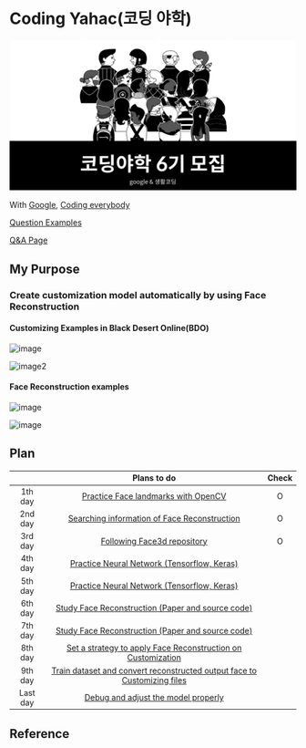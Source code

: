 # Coding Yahac(코딩 야학)



![image](./Mainimage.png)



With [Google](www.google.com), [Coding everybody](https://github.com/codingeverybody)

[Question Examples](https://github.com/codingeverybody/codingyahac/wiki/코딩야학-백서)

[Q&A Page](https://github.com/codingeverybody/codingyahac/issues)



## My Purpose

### Create customization model automatically by using Face Reconstruction



#### Customizing Examples in Black Desert Online(BDO)


![image](https://image.fmkorea.com/files/attach/new/20190609/4180795/1086450894/1886317307/99b983892094b5c6d2fc3736e15da7d1.jpeg)

![image2](http://mblogthumb3.phinf.naver.net/MjAxODAzMDJfNjAg/MDAxNTE5OTgzMzM3NzIw.JgZ0ixdIiOVIlm62a9KsTwgANxFvyf_h_79gomeWLzgg._SiPJ7H5lSaUMpFHLT2dP8X-08sDUugdvMRoIiMGNE4g.PNG.jewello_ov/1.png?type=w800)



#### Face Reconstruction examples

![image](https://miro.medium.com/max/1400/1*vRXrawyNUUa_mLYR1Vf-dQ.jpeg)

![image](https://www.mdpi.com/sensors/sensors-19-00459/article_deploy/html/images/sensors-19-00459-g006.png)



## Plan

|          |                         Plans to do                          | Check |
| :------: | :----------------------------------------------------------: | :---: |
| 1th day  | [Practice Face landmarks with OpenCV](https://nbviewer.jupyter.org/github/CasselKim/codingyahac/blob/master/History/1st_day/Yahac-1.ipynb) |   O   |
| 2nd day  | [Searching information of Face Reconstruction](https://www.notion.so/casselkim/References-010d6f86b1104b85baea45136c802cca) |   O   |
| 3rd day  | [Following Face3d repository](https://www.notion.so/casselkim/Face3D-YadiraF-398b0c6c6b554e6498feff3950c6cab4) |   O   |
| 4th day  | [Practice Neural Network (Tensorflow, Keras)](./History/4th_day) |       |
| 5th day  | [Practice Neural Network (Tensorflow, Keras)](./History/5th_day) |       |
| 6th day  | [Study Face Reconstruction (Paper and source code)](./History/6th_day) |       |
| 7th day  | [Study Face Reconstruction (Paper and source code)](./History/7th_day) |       |
| 8th day  | [Set a strategy to apply Face Reconstruction on Customization](./History/8th_day) |       |
| 9th day  | [Train dataset and convert reconstructed output face to Customizing files](./History/9th_day) |       |
| Last day |  [Debug and adjust the model properly](./History/Last_day)   |       |




## Reference


